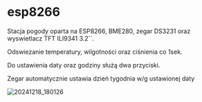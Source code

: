 # esp8266
Stacja pogody oparta na ESP8266, BME280,  zegar DS3231 oraz wyswietlacz TFT ILI9341 3.2``.

Odswiezanie temperatury, wilgotności oraz ciśnienia co 1sek.

Do ustawienia daty oraz godziny służą dwa przyciski. 

Zegar automatycznie ustawia dzień tygodnia w/g ustawionej daty

![20241218_180126](https://github.com/user-attachments/assets/98317a97-3fca-413d-98fc-f843b5a86357)
